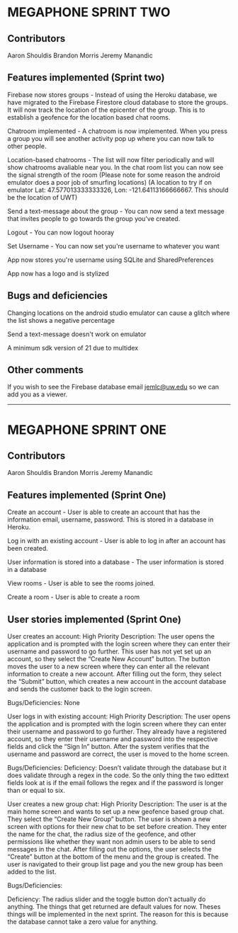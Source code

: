 # MEGAPHONE SPRINT TWO

## Contributors

Aaron Shouldis
Brandon Morris
Jeremy Manandic

## Features implemented (Sprint two)

Firebase now stores groups - Instead of using the Heroku database, we have migrated to the Firebase Firestore cloud database to store the groups. It will now track the location of the epicenter of the group. This is to establish a geofence for the location based chat rooms.

Chatroom implemented - A chatroom is now implemented. When you press a group you will see another activity pop up where you can now talk to other people.

Location-based chatrooms - The list will now filter periodically and will show chatrooms avaliable near you. In the chat room list you can now see the signal strength of the room (Please note for some reason the android emulator does a poor job of smurfing locations) (A location to try if on emulator Lat: 47.577013333333326, Lon: -121.64113166666667. This should be the location of UWT)

Send a text-message about the group - You can now send a text message that invites people to go towards the group you've created.

Logout - You can now logout hooray

Set Username - You can now set you're username to whatever you want

App now stores you're username using SQLite and SharedPreferences

App now has a logo and is stylized

## Bugs and deficiencies

Changing locations on the android studio emulator can cause a glitch where the list shows a negative percentage

Send a text-message doesn't work on emulator

A minimum sdk version of 21 due to multidex

## Other comments
If you wish to see the Firebase database email jemlc@uw.edu so we can add you as a viewer.

----------------------------------------------------------

# MEGAPHONE SPRINT ONE

## Contributors
Aaron Shouldis
Brandon Morris
Jeremy Manandic

## Features implemented (Sprint One)

Create an account - User is able to create an account that has the information email, username, password. This is stored in a database in Heroku.

Log in with an existing account - User is able to log in after an account has been created.

User information is stored into a database - The user information is stored in a database

View rooms - User is able to see the rooms joined.

Create a room - User is able to create a room

## User stories implemented (Sprint One)

User creates an account: High Priority
Description: The user opens the application and is prompted with the login screen where they can enter their username and password to go further. This user has not yet set up an account, so they select the “Create New Account” button. The button moves the user to a new screen where they can enter all the relevant information to create a new account. After filling out the form, they select the “Submit” button, which creates a new account in the account database and sends the customer back to the login screen.

Bugs/Deficiencies: None

User logs in with existing account: High Priority
Description: The user opens the application and is prompted with the login screen where they can enter their username and password to go further. They already have a registered account, so they enter their username and password into the respective fields and click the “Sign In” button. After the system verifies that the username and password are correct, the user is moved to the home screen.

Bugs/Deficiencies: 
Deficiency: Doesn’t validate through the database but it does validate through a regex in the code. So the only thing the two edittext fields look at is if the email follows the regex and if the password is longer than or equal to six.

User creates a new group chat: High Priority
Description: 
The user is at the main home screen and wants to set up a new geofence based group chat. They select the “Create New Group” button. The user is shown a new screen with options for their new chat to be set before creation. They enter the name for the chat, the radius size of the geofence, and other permissions like whether they want non admin users to 
be able to send messages in the chat. After filling out the options, the user selects the “Create” button at the bottom of the menu and the group is created. The user is navigated to their group list page and you the new group has been added to the list.

Bugs/Deficiencies: 

Deficiency: The radius slider and the toggle button don’t actually do anything. The things that get returned are default values for now. Theses things will be implemented in the next sprint. The reason for this is because the database cannot take a zero value for anything.
